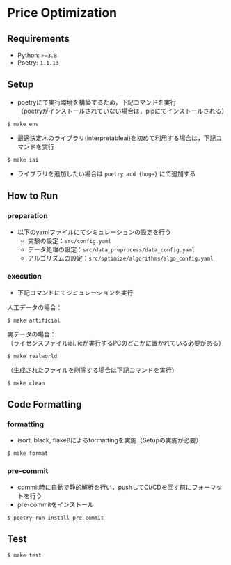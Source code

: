 # Price Optimization

## Requirements

- Python: `>=3.8`
- Poetry: `1.1.13`

## Setup
- poetryにて実行環境を構築するため，下記コマンドを実行  
（poetryがインストールされていない場合は，pipにてインストールされる）
```shell
$ make env
```
- 最適決定木のライブラリ(interpretableai)を初めて利用する場合は，下記コマンドを実行  
```shell
$ make iai
```
- ライブラリを追加したい場合は `poetry add {hoge}` にて追加する

## How to Run
### preparation
- 以下のyamlファイルにてシミュレーションの設定を行う
    - 実験の設定：`src/config.yaml`
    - データ処理の設定：`src/data_preprocess/data_config.yaml`
    - アルゴリズムの設定：`src/optimize/algorithms/algo_config.yaml`
### execution
- 下記コマンドにてシミュレーションを実行

人工データの場合：
```shell
$ make artificial
```
実データの場合：  
（ライセンスファイルiai.licが実行するPCのどこかに置かれている必要がある）
```shell
$ make realworld
```
（生成されたファイルを削除する場合は下記コマンドを実行）
```shell
$ make clean
```
## Code Formatting
### formatting
- isort, black, flake8によるformattingを実施（Setupの実施が必要）

```shell
$ make format
```
### pre-commit
- commit時に自動で静的解析を行い，pushしてCI/CDを回す前にフォーマットを行う
- pre-commitをインストール
```shell
$ poetry run install pre-commit
```
## Test

```shell
$ make test
```
